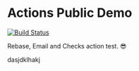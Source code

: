 # Actions Public Demo

[![Build Status](https://api.cirrus-ci.com/github/fkorotkov/actions-demo.svg)](https://cirrus-ci.com/github/fkorotkov/actions-demo)

Rebase, Email and Checks action test. 😎


dasjdklhakj
